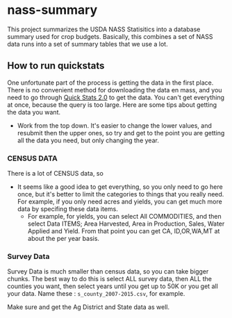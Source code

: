 # nass-summary

This project summarizes the USDA NASS Statisitics into a database summary used for crop budgets.  Basically, this combines a set of NASS data runs into a set of summary tables that we use a lot.


## How to run quickstats

One unfortunate part of the process is getting the data in the first place.  There is no convenient method for downloading the data en mass, and you need to go through [Quick Stats 2.0](http://quickstats.nass.usda.gov/) to get the data.  You can't get everything at once, because the query is too large.  Here are some tips about getting the data you want.

* Work from the top down.  It's easier to change the lower values, and resubmit then the upper ones, so try and get to the point you are getting all the data you need, but only changing the year. 


### CENSUS DATA

There is a lot of CENSUS data, so 

* It seems like a good idea to get everything, so you only need to go here once, but it's better to limit the categories to things that you really need.  For example, if you only need acres and yields, you can get much more data by specifing these data items.  
  * For example, for yields, you can select All COMMODITIES, and then select Data ITEMS; Area Harvested, Area in Production, Sales, Water Applied and Yield.  From that point you can get CA, ID,OR,WA,MT at about the per year basis.




### Survey Data

Survey Data is much smaller than census data, so you can take bigger chunks.  The best way to do this is select ALL survey data, then ALL the counties you want, then select years until you get up to 50K or you get all your data.  Name these : ```s_county_2007-2015.csv```, for example.

Make sure and get the Ag District and State data as well.  


